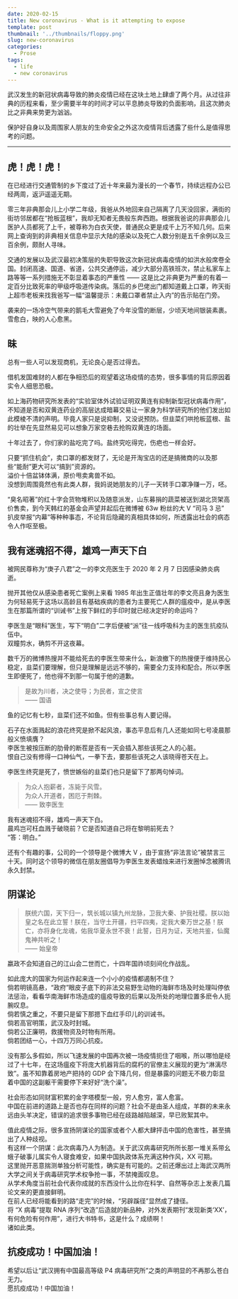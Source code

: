 ```yaml
---
date: 2020-02-15
title: New coronavirus - What is it attempting to expose
template: post
thumbnail: '../thumbnails/floppy.png'
slug: new-coronavirus
categories:
  - Prose
tags:
  - life
  - new coronavirus
---
```



武汉发生的新冠状病毒导致的肺炎疫情已经在这块土地上肆虐了两个月。从过往非典的历程来看，至少需要半年的时间才可以平息肺炎导致的负面影响，且这次肺炎比之非典来势更为汹汹。

保护好自身以及周围家人朋友的生命安全之外这次疫情背后透露了些什么是值得思考的问题。

---

## 虎！虎！虎！

在已经进行交通管制的乡下度过了近十年来最为漫长的一个春节，持续远程办公已经两周，返沪遥遥无期。

零三年非典那会儿上小学二年级，我爸从外地回来自己隔离了几天没回家，满街的街坊邻居都在“抢板蓝根”，我却无知者无畏般东奔西跑。根据我爸说的非典那会儿医护人员都死了上千，被尊称为白衣天使，普通民众更是成千上万不知几何。后来网上查询到的非典相关信息中显示大陆的感染以及死亡人数分别是五千余例以及三百余例，颇耐人寻味。

交通的发展以及武汉最初决策层的失职导致这次新冠状病毒疫情的如洪水般席卷全国。封闭高速、国道、省道，公共交通停运，减少大部分高铁班次，禁止私家车上路等等一系列措施无不彰显着事态的严重性 —— 这是比之非典更为严重的有着一定百分比致死率的甲级呼吸道传染病。落后的乡巴佬出门都知道戴上口罩，昨天街上超市老板来找我爸写一幅“温馨提示：未戴口罩者禁止入内”的告示贴在门旁。

袭来的一场冷空气带来的鹅毛大雪避免了今年没雪的断层，少顷天地间银装素裹。<br />
雪愈白，映的人心愈黑。

## 昧

总有一些人可以发现商机，无论良心是否过得去。

借机发国难财的人都在争相恐后的观望着这场疫情的态势，很多事情的背后原因着实令人细思恐极。

如上海药物研究所发表的“实验室体外试验证明双黄连有抑制新型冠状病毒作用”，不知道是否和双黄连药业的高层达成暗幕交易让一家身为科学研究所的他们发出如此模棱不清的声明。毕竟人家只是说抑制，又没说预防。但韭菜们哄抢板蓝根、盐的壮举在先显然易见可以想象万家空巷去抢购双黄连的场面。

十年过去了，你们家的盐吃完了吗。盐终究吃得完，伤疤也一样会好。

只要“抓住机会”，卖口罩的都发财了，无论是开淘宝店的还是搞微商的以及那些“能耐”更大可以“搞到”资源的。<br />
溢价十倍盆钵体满，原价甩卖禽兽不如。<br />
没想到周围竟然也有此类人群，我妈说她朋友的儿子一天转手口罩净赚一万，呸。

“臭名昭著”的红十字会货物堆积以及随意派发，山东募捐的蔬菜被送到湖北货架高价售卖，到今天韩红的基金会声望并起后在微博被 63w 粉丝的大 V “司马 3 忌” 扒皮举报“内幕”等种种事态，不论背后隐藏的真相具体如何，所透露出社会的病态令人作呕至极。

## 我有迷魂招不得，雄鸡一声天下白

被网民尊称为“庚子八君”之一的李文亮医生于 2020 年 2 月 7 日因感染肺炎病逝。

抛开其他仅从感染患者死亡案例上来看 1985 年出生正值壮年的李文亮且身为医生为何轻易死于这场以高龄且有基础疾病的患者为主要死亡人群的瘟疫中，是从李医生在那篇所谓的“训诫书”上按下鲜红的手印时就已经决定好的命运吗？

李医生是“眼科”医生，写下“明白”二字后便被“派”往一线呼吸科为主的医生抗疫队伍中。<br />
双瞳剪水，确剪不开这夜幕。

数千万的微博热搜并不能给死去的李医生带来什么，新浪撤下的热搜便于维持民心稳定，韭菜们要理解，但只是理解是远远不够的，需要全力支持和配合。所以李医生即便死了，他也得不到那一句属于他的道歉。

> 是故为川者，决之使导；为民者，宣之使言<br />
> —— 国语

鱼的记忆有七秒，韭菜们还不如鱼。但有些事总有人要记得。

石子在水面溅起的浪花终究是掀不起风浪，事态平息后有几人还能如同七号凌晨那般义愤填膺？<br />
李医生被按压断的肋骨的断茬是否有一天会插入那些该死之人的心脏。<br />
恨自己没有修得一口神仙气，一拳下去，要那些该死之人该晓得苍天在上。<br />

李医生终究是死了，愤世嫉俗的韭菜们也只是留下了那两句悼词。

> 为众人抱薪者，冻毙于风雪。<br />
> 为众人开道者，困厄于荆棘。<br />
> —— 致李医生

我有迷魂招不得，雄鸡一声天下白。<br />
晨鸡岂可枉血溅于破晓前？它是否知道自己将在黎明前死去？<br />
“答：明白。”

还有个有趣的事，公司的一个领导是个微博大 V ，由于宣扬“非法言论”被禁言三十天。同时这个领导的微信在朋友圈倡导为李医生发表蜡烛来进行发圈悼念被腾讯永久封禁。

## 阴谋论

> 朕统六国，天下归一，筑长城以镇九州龙脉，卫我大秦、护我社稷。朕以始皇之名在此立誓！朕在，当守土开疆，扫平四夷，定我大秦万世之基！朕亡，亦将身化龙魂，佑我华夏永世不衰！此誓，日月为证，天地共鉴，仙魔鬼神共听之！<br />
> —— 始皇帝

嬴政不会知道自己的江山会二世而亡，十四年国祚顷刻间化作战乱。

如此庞大的国家为何运作起来连一个小小的疫情都遏制不住？<br />
倘若明镜高悬，“政府”眼皮子底下的非法交易野生动物的海鲜市场及时处理叫停依法惩治，看看华南海鲜市场造成的瘟疫导致的后果以及所处的地理位置多麽令人扼腕叹息。<br />
倘若慎之重之，不要只是留下那摁下血红手印儿的训诫书。<br />
倘若高官明策，武汉及时封城。<br />
倘若公正廉明，救援物资及时物有所用。<br />
倘若团结一心，十四万万同心抗疫。<br />

没有那么多假如，所以飞速发展的中国再次被一场疫情扼住了咽喉，所以哪怕是经过了十七年，在这场瘟疫下将庞大机器背后的腐朽的官僚主义展现的更为“淋漓尽致”。虽不知靠着房地产把持的 GDP 会下降几何，但是暴露的问题无不极力彰显着中国的这副躯干需要停下来好好“洗个澡”。

社会形态如同财富积累的金字塔模型一般，穷人愈穷，富人愈富。<br />
中国在前进的道路上是否也存在同样的问题？社会不是由圣人组成，羊群的未来永远由头羊决定，错误的追求很多事物已经在歧路越陷越深，早已败絮其中。

值此疫情之际，很多宣扬阴谋论的国家或者个人都大肆抨击中国的危害性，甚至搞出了人种歧视。<br />
有这样一个阴谋：此次病毒乃人为制造。关于武汉病毒研究所所长那一堆关系带幺蛾子破事儿属实令人寝食难安，如果中国执政体系充满这种作风，XX 可期。<br />
这里抛开恶意揣测单独分析可能性，确实是有可能的。之前还爆出过上海武汉两所大学之间关于病毒研究学术权争抢一事，不禁掩面叹息。<br />
从学术角度当前社会代表你成就的东西没什么比你在科学、自然等杂志上发表几篇论文来的更直接鲜明。<br />
在前人已经将能看到的路“走完”的时候，“另辟蹊径”显然成了捷径。<br />
将 “X 病毒”提取 RNA 序列“改造”后造就的新品种，对外发表期刊“发现新类‘XX’，有何危险有何作用”，进行大书特书，这是什么？成绩啊！<br />
诸如此类。

## 抗疫成功！中国加油！

希望以后让“武汉拥有中国最高等级 P4 病毒研究所”之类的声明显的不再那么苍白无力。<br />
愿抗疫成功！中国加油！
